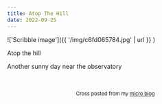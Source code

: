 ```yaml
---
title: Atop The Hill
date: 2022-09-25
---
```

!['Scribble image']({{ '/img/c6fd065784.jpg' | url }} )
<br>
<p>Atop the hill</p>
<p>Another sunny day near the observatory</p>

<br>
<br>
<center><small>Cross posted from my <a href='http://micro.blog/joshnicholas'>micro blog</a></small></center>
<br>
    